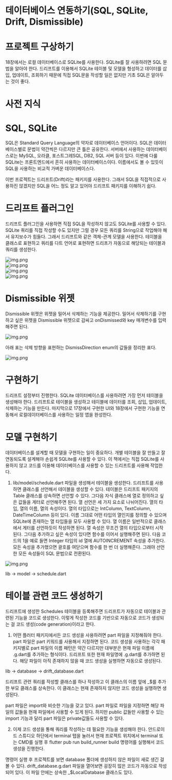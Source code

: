 # **데이터베이스 연동하기(SQL, SQLite, Drift, Dismissible)**  
# **프로젝트 구상하기**  
18장에서는 로컬 데이터베이스로 SQLite를 사용한다. SQLite를 잘 사용하려면 SQL 문법을 알아야 한다. 드리프트를 이용해서 
SQLite 테이블 및 모델을 형성하고 데이터를 삽입, 업데이트, 조회하기 때문에 직접 SQL문을 작성할 일은 없지만 기초 SQL은 
알아두는 것이 좋다.  
  
# **사전 지식**  
# **SQL, SQLite**  
SQL은 Standard Query Language의 약자로 데이터베이스 언어이다. SQL은 데이터베이스별로 문법이 약간씩은 다르지만 큰 
틀은 공유한다. 서버에서 사용하는 데이터베이스로는 MySQL, 오라클, 포스트그레SQL, DB2, SQL 서버 등이 있다. 이번에 다룰 
SQLite는 프론트엔드에서 흔히 사용하는 데이터베이스이다. 이름에서도 볼 수 있듯이 SQL을 사용하는 비교적 가벼운 데이터베이스다.  
  
이번 프로젝트는 드리프트(Drift)라는 패키지를 사용한다. 그래서 SQL을 직접적으로 사용하진 않겠지만 SQL을 어느 정도 알고 
있어야 드리프트 패키지를 이해하기 쉽다.  
  
# **드리프트 플러그인**  
드리프트 플러그인을 사용하면 직접 SQL을 작성하지 않고도 SQLite를 사용할 수 있다. SQLite 쿼리를 직접 작성할 수도 있지만 
그럴 경우 모든 쿼리를 String으로 작업해야 해서 유지보수가 힘들다. 그래서 드리프트와 같은 객체-관계 모델을 사용한다. 
테이블을 클래스로 표현하고 쿼리를 다트 언어로 표현하면 드리프가 자동으로 해당되는 테이블과 쿼리를 생성한다.  
  
![img.png](imgae/img.png)  
![img.png](imgae/img2.png)  
![img.png](imgae/img3.png)  
![img.png](imgae/img4.png)  
  
# **Dismissible 위젯**  
Dismissible 위젯은 위젯을 밀어서 삭제하는 기능을 제공한다. 밀어서 삭제하기를 구현하고 싶은 위젯을 Dismissible 위젯으로 
감싸고 onDismissed와 key 매개변수를 입력해주면 된다.  
  
![img.png](imgae/img5.png)  
  
아래 표는 삭제 방향을 표현하는 DismissDirection enum의 값들을 정리한 표다.  
  
![img.png](imgae/img6.png)  
  
# **구현하기**  
드리프트 설정부터 진행한다. SQLite 데이터베이스를 사용하려면 가장 먼저 테이블을 생성해야 한다. 드리프트로 테이블을 
생성하고 테이블에 데이터를 조회, 삽입, 업데이트, 삭제하는 기능을 만든다. 마지막으로 17장에서 구현한 UI와 18장에서 
구현한 기능을 연동해서 로컬데이터베이스를 사용하는 일정 앱을 완성한다.  
  
# **모델 구현하기**  
데이터베이스를 설계할 때 모델을 구현하는 일이 중요하다. 개별 테이블을 잘 만들고 잘 연동되도록 설계해야 손쉽게 SQLite를 
사용할 수 있다. 이 책에서는 직접 SQLite를 사용하지 않고 코드를 이용해 데이터베이스를 사용할 수 있는 드리프트를 사용해 
작업한다.  
  
1. lib/model/schedule.dart 파일을 생성해서 테이블을 생성한다. 드리프트를 사용하면 클래스를 선언해서 테이블을 생성할 
수 있다. 테이블은 드리프트 패키지의 Table 클래스를 상속하면 선언할 수 있다. 그다음 자식 클래스에 열로 정의하고 싶은 
값들을 게터로 선언해주면 된다. 열 선언은 세 가지 요소로 나뉘어진다. 열의 타입, 열의 이름, 열의 속성이다. 열의 타입으로는 
IntColumn, TextColumn, DateTimeColumn 등이 있다. 이름 그대로 어떤 타입의 열인지를 정의할 수 있으며 SQLite에 존재하는 
열 타입들을 모두 사용할 수 있다. 열 이름은 일반적으로 클래스에서 게터를 선언하듯이 작성하면 된다. 열 속성은 무조건 열의 
타입으로부터 시작된다. 그다음 추가하고 싶은 속성이 있다면 함수를 이어서 실행해주면 된다. 다음 코드의 1을 예로 들면 
Integer 타입의 id 열에 AUTOINCREMENT 속성을 추가한다. 모든 속성을 추가했으면 괄호를 여닫으며 함수를 한 번 더 실행해준다. 
그래야 선언한 모든 속성들이 SQL 문법으로 전환된다.  
  
![img.png](imgae/img7.png)  
  
lib -> model -> schedule.dart  
  
# **테이블 관련 코드 생성하기**  
드리프트에 생성한 Schedules 테이블을 등록해주면 드리프트가 자동으로 테이블과 관련된 기능을 코드로 생성한다. 이렇게 작성한 
코드를 기반으로 자동으로 코드가 생성되는 걸 코드 생성(code generation)이라고 한다.  
  
1. 어떤 플러터 패키지에서든 코드 생성을 사용하려면 part 파일을 지정해줘야 한다. part 파일은 part 키워드를 사용해서 
지정하면 된다. 코드 생성을 사용하는 각각 패키지별로 part 파일의 이름 패턴은 약간 다르지만 대부분은 현재 파일 이름에 
.g.dart를 추가하는 형식이다. 드리프트 또한 현재 파일명에 .g.dart를 추가하면 된다. 해당 파일이 아직 존재하지 않을 때 
코드 생성을 실행하면 자동으로 생성된다.  
  
lib -> database -> drift_database.dart  
  
드리프트 관련 쿼리를 작성할 클래스를 하나 작성하고 이 클래스의 이름 앞에 _$를 추가한 부모 클래스를 상속한다. 이 클래스는 
현재 존재하지 않지만 코드 생성을 실행하면 생성된다.  
  
part 파일은 import와 비슷한 기능을 갖고 있다. part 파일로 파일을 지정하면 해당 파일의 값들을 현재 파일에서 사용할 수 
있게 된다. 하지만 public 값들만 사용할 수 있는 import 기능과 달리 part 파일은 private값들도 사용할 수 있다.  
  
2. 이제 코드 생성을 통해 쿼리를 작성하는 데 필요한 기능을 생성해야 한다. 안드로이드 스튜디오 하단에서 terminal 탭을 
눌러서 현재 프로젝트 위치에서 terminal 또는 CMD를 실행 후 flutter pub run build_runner build 명령어를 실행해서 
코드 생성을 진행한다.  
  
명령어 실행 후 프로젝트를 보면 database 폴더에 생성하지 않은 파일이 새로 생긴 걸 볼 수 있다. drift_database.g.dart 
파일을 열어보면 굉장히 많은 코드가 자동으로 작성되어 있다. 이 파일 안에는 상속한 _$LocalDatabase 클래스도 있다.  
  
